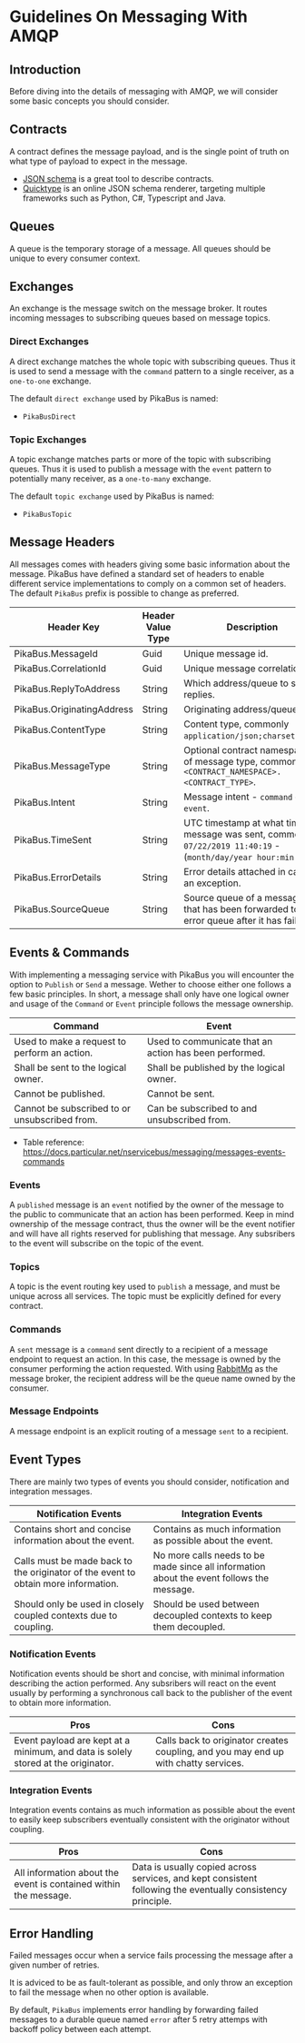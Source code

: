 # Guidelines On Messaging With AMQP

## Introduction
Before diving into the details of messaging with AMQP, we will consider some basic concepts you should consider.

## Contracts
A contract defines the message payload, and is the single point of truth on what type of payload to expect in the message. 
- [JSON schema](https://json-schema.org/) is a great tool to describe contracts.
- [Quicktype](https://app.quicktype.io/) is an online JSON schema renderer, targeting multiple frameworks such as Python, C#, Typescript and Java.

## Queues
A queue is the temporary storage of a message. All queues should be unique to every consumer context.

## Exchanges
An exchange is the message switch on the message broker. It routes incoming messages to subscribing queues based on message topics.

### Direct Exchanges
A direct exchange matches the whole topic with subscribing queues. Thus it is used to send a message with the `command` pattern to a single receiver, as a `one-to-one` exchange.

The default `direct exchange` used by PikaBus is named:
- `PikaBusDirect`

### Topic Exchanges
A topic exchange matches parts or more of the topic with subscribing queues. Thus it is used to publish a message with the `event` pattern to potentially many receiver, as a `one-to-many` exchange.

The default `topic exchange` used by PikaBus is named:
- `PikaBusTopic`

## Message Headers
All messages comes with headers giving some basic information about the message. PikaBus have defined a standard set of headers to enable different service implementations to comply on a common set of headers. The default `PikaBus` prefix is possible to change as preferred.

| Header Key                     | Header Value Type                 | Description                                                                                                           |
|--------------------------------|-----------------------------------|-----------------------------------------------------------------------------------------------------------------------|
| PikaBus.MessageId                | Guid                              | Unique message id.                                                                                                    |
| PikaBus.CorrelationId            | Guid                              | Unique message correlation id.                                                                                        |
| PikaBus.ReplyToAddress           | String                            | Which address/queue to send replies.                                                                                  |
| PikaBus.OriginatingAddress       | String                            | Originating address/queue.                                                                                            |
| PikaBus.ContentType              | String                            | Content type, commonly `application/json;charset=utf8`.                                                               |
| PikaBus.MessageType              | String                            | Optional contract namespace of message type, commonly `<CONTRACT_NAMESPACE>.<CONTRACT_TYPE>`.                         |
| PikaBus.Intent                   | String                            | Message intent - `command` or `event`.                                                                                |
| PikaBus.TimeSent                 | String                            | UTC timestamp at what time the message was sent, commonly `07/22/2019 11:40:19` - (`month/day/year hour:min:sec`).    |
| PikaBus.ErrorDetails             | String                            | Error details attached in case of an exception.                                                                       |
| PikaBus.SourceQueue              | String                            | Source queue of a message that has been forwarded to an error queue after it has failed.                              |


## Events & Commands
With implementing a messaging service with PikaBus you will encounter the option to `Publish` or `Send` a message. Wether to choose either one follows a few basic principles.
In short, a message shall only have one logical owner and usage of the `Command` or `Event` principle follows the message ownership.

| Command                                           | Event                                                     |
|---------------------------------------------------|-----------------------------------------------------------|
| Used to make a request to perform an action.      | Used to communicate that an action has been performed.    |
| Shall be sent to the logical owner.               | Shall be published by the logical owner.                  |
| Cannot be published.                              | Cannot be sent.                                           |
| Cannot be subscribed to or unsubscribed from.     | Can be subscribed to and unsubscribed from.               |

- Table reference: https://docs.particular.net/nservicebus/messaging/messages-events-commands

### Events
A `published` message is an `event` notified by the owner of the message to the public to communicate that an action has been performed. Keep in mind ownership of the message contract, thus the owner will be the event notifier and will have all rights reserved for publishing that message. Any subsribers to the event will subscribe on the topic of the event.

### Topics

A topic is the event routing key used to `publish` a message, and must be unique across all services.
The topic must be explicitly defined for every contract.

### Commands
A `sent` message is a `command` sent directly to a recipient of a message endpoint to request an action. In this case, the message is owned by the consumer performing the action requested. With using [RabbitMq](https://www.rabbitmq.com/) as the message broker, the recipient address will be the queue name owned by the consumer.

### Message Endpoints

A message endpoint is an explicit routing of a message `sent` to a recipient.

## Event Types
There are mainly two types of events you should consider, notification and integration messages.

| Notification Events                                               | Integration Events                                        |
|-------------------------------------------------------------------|-----------------------------------------------------------|
| Contains short and concise information about the event.                               | Contains as much information as possible about the event.    |
| Calls must be made back to the originator of the event to obtain more information.    | No more calls needs to be made since all information about the event follows the message.   |
| Should only be used in closely coupled contexts due to coupling.                      | Should be used between decoupled contexts to keep them decoupled.    |

### Notification Events
Notification events should be short and concise, with minimal information describing the action performed. Any subsribers will react on the event usually by performing a synchronous call back to the publisher of the event to obtain more information. 

| Pros          | Cons      |
|---------------------------------------------------------------------------------------|--------------------------------------------|
| Event payload are kept at a minimum, and data is solely stored at the originator. | Calls back to originator creates coupling, and you may end up with chatty services. |

### Integration Events
Integration events contains as much information as possible about the event to easily keep subscribers eventually consistent with the originator without coupling.

| Pros          | Cons      |
|---------------------------------------------------------------------------------------|--------------------------------------------|
| All information about the event is contained within the message. | Data is usually copied across services, and kept consistent following the eventually consistency principle. |


## Error Handling
Failed messages occur when a service fails processing the message after a given number of retries. 

It is adviced to be as fault-tolerant as possible, and only throw an exception to fail the message when no other option is available.

By default, `PikaBus` implements error handling by forwarding failed messages to a durable queue named `error` 
after 5 retry attemps with backoff policy between each attempt.